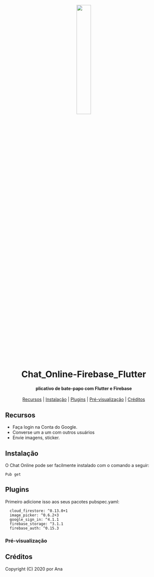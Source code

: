 
<h1 align="center">
  <br>
  <img src="https://i.imgur.com/1fjwbvG.jpg" width="30%"></a>
  <br>
 Chat_Online-Firebase_Flutter
  <br>
</h1>

<h4 align="center">plicativo de bate-papo com Flutter e Firebase</h4>

<p align="center">
 
</p>

<p align="center">
  <a href="#recursos">Recursos</a> |
  <a href="#instalação">Instalação</a> |
  <a href="#como-usar">Plugins</a> |
  <a href="#como-contribuir">Pré-visualização</a> |
  <a href="#créditos">Créditos</a>
</p>


## Recursos

-  Faça login na Conta do Google.
-   Converse um a um com outros usuários 
-   Envie imagens, sticker.


## Instalação

O Chat Online pode ser facilmente instalado com o comando a seguir:

```shell
Pub get
```

## Plugins

Primeiro adicione isso aos seus pacotes pubspec.yaml:

```shell
  cloud_firestore: ^0.13.0+1
  image_picker: ^0.6.2+3
  google_sign_in: ^4.1.1
  firebase_storage: ^3.1.1
  firebase_auth: ^0.15.3
```


### Pré-visualização



## Créditos

Copyright (C) 2020 por Ana

